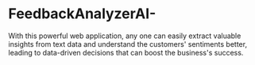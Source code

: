 # FeedbackAnalyzerAI-
With this powerful web application, any one can easily extract valuable insights from text data and understand the customers'  sentiments better, leading to data-driven decisions that can boost the business's success.
